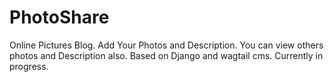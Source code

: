 # PhotoShare
Online Pictures Blog. Add Your Photos and Description. You can view others photos and Description also. Based on Django and wagtail cms.
Currently in progress.
